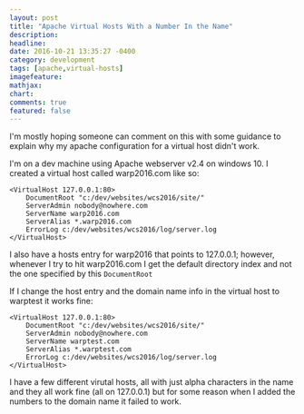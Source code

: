 ```yaml
---
layout: post
title: "Apache Virtual Hosts With a Number In the Name"
description:
headline:
date: 2016-10-21 13:35:27 -0400
category: development
tags: [apache,virtual-hosts]
imagefeature:
mathjax:
chart:
comments: true
featured: false
---
```

I'm mostly hoping someone can comment on this with some guidance to explain why my apache configuration for a virtual host didn't work.

I'm on a dev machine using Apache webserver v2.4 on windows 10.  I created a virtual host called warp2016.com like so:

```aconf
<VirtualHost 127.0.0.1:80>
    DocumentRoot "c:/dev/websites/wcs2016/site/"
    ServerAdmin nobody@nowhere.com
    ServerName warp2016.com
    ServerAlias *.warp2016.com
    ErrorLog c:/dev/websites/wcs2016/log/server.log
</VirtualHost>
```

I also have a hosts entry for warp2016 that points to 127.0.0.1; however, whenever I try to hit warp2016.com I get the default directory index and not the one specified by this `DocumentRoot`

If I change the host entry and the domain name info in the virtual host to warptest it works fine:

```aconf
<VirtualHost 127.0.0.1:80>
    DocumentRoot "c:/dev/websites/wcs2016/site/"
    ServerAdmin nobody@nowhere.com
    ServerName warptest.com
    ServerAlias *.warptest.com
    ErrorLog c:/dev/websites/wcs2016/log/server.log
</VirtualHost>
```

I have a few different virutal hosts, all with just alpha characters in the name and they all work fine (all on 127.0.0.1) but for some reason when I added the numbers to the domain name it failed to work.
